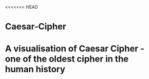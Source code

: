 <<<<<<< HEAD
# Caesar-Cipher
A visualisation of Caesar Cipher - one of the oldest cipher in the human history
=======

